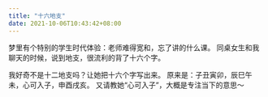```yaml
---
title: "十六地支"
date: 2021-10-06T10:43:42+08:00
---
```

梦里有个特别的学生时代体验：老师难得宽和，忘了讲的什么课。
同桌女生和我聊天的时候，说到地支，很流利的背了十六个字。

我好奇不是十二地支吗？让她把十六个字写出来。
原来是：子丑寅卯，辰巳午未，心可入子，申酉戌亥。
又请教她“心可入子”，大概是专注当下的意思～
